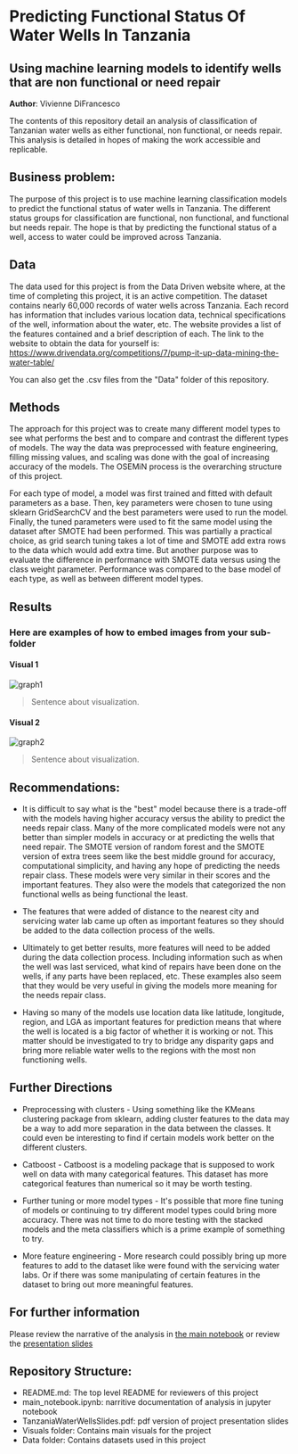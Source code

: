 # Predicting Functional Status Of Water Wells In Tanzania
## Using machine learning models to identify wells that are non functional or need repair

**Author**: Vivienne DiFrancesco

The contents of this repository detail an analysis of classification of Tanzanian water wells as either functional, non functional, or needs repair. This analysis is detailed in hopes of making the work accessible and replicable.

## Business problem:

The purpose of this project is to use machine learning classification models to predict the functional status of water wells in Tanzania. The different status groups for classification are functional, non functional, and functional but needs repair. The hope is that by predicting the functional status of a well, access to water could be improved across Tanzania.

## Data
The data used for this project is from the Data Driven website where, at the time of completing this project, it is an active competition. The dataset contains nearly 60,000 records of water wells across Tanzania. Each record has information that includes various location data, technical specifications of the well, information about the water, etc. The website provides a list of the features contained and a brief description of each. The link to the website to obtain the data for yourself is: https://www.drivendata.org/competitions/7/pump-it-up-data-mining-the-water-table/

You can also get the .csv files from the "Data" folder of this repository.


## Methods
The approach for this project was to create many different model types to see what performs the best and to compare and contrast the different types of models. The way the data was preprocessed with feature engineering, filling missing values, and scaling was done with the goal of increasing accuracy of the models. The OSEMiN process is the overarching structure of this project. 

For each type of model, a model was first trained and fitted with default parameters as a base. Then, key parameters were chosen to tune using sklearn GridSearchCV and the best parameters were used to run the model. Finally, the tuned parameters were used to fit the same model using the dataset after SMOTE had been performed. This was partially a practical choice, as grid search tuning takes a lot of time and SMOTE add extra rows to the data which would add extra time. But another purpose was to evaluate the difference in performance with SMOTE data versus using the class weight parameter. Performance was compared to the base model of each type, as well as between different model types.

## Results

### Here are examples of how to embed images from your sub-folder


#### Visual 1
![graph1](./images/visual1.png)
> Sentence about visualization.

#### Visual 2
![graph2](./images/visual2.png)
> Sentence about visualization.

## Recommendations:

- It is difficult to say what is the "best" model because there is a trade-off with the models having higher accuracy versus the ability to predict the needs repair class. Many of the more complicated models were not any better than simpler models in accuracy or at predicting the wells that need repair. The SMOTE version of random forest and the SMOTE version of extra trees seem like the best middle ground for accuracy, computational simplicity, and having any hope of predicting the needs repair class. These models were very similar in their scores and the important features. They also were the models that categorized the non functional wells as being functional the least.

- The features that were added of distance to the nearest city and servicing water lab came up often as important features so they should be added to the data collection process of the wells.

- Ultimately to get better results, more features will need to be added during the data collection process. Including information such as when the well was last serviced, what kind of repairs have been done on the wells, if any parts have been replaced, etc. These examples also seem that they would be very useful in giving the models more meaning for the needs repair class.

- Having so many of the models use location data like latitude, longitude, region, and LGA as important features for prediction means that where the well is located is a big factor of whether it is working or not. This matter should be investigated to try to bridge any disparity gaps and bring more reliable water wells to the regions with the most non functioning wells.

## Further Directions

- Preprocessing with clusters - Using something like the KMeans clustering package from sklearn, adding cluster features to the data may be a way to add more separation in the data between the classes. It could even be interesting to find if certain models work better on the different clusters.

- Catboost - Catboost is a modeling package that is supposed to work well on data with many categorical features. This dataset has more categorical features than numerical so it may be worth testing.

- Further tuning or more model types - It's possible that more fine tuning of models or continuing to try different model types could bring more accuracy. There was not time to do more testing with the stacked models and the meta classifiers which is a prime example of something to try.

- More feature engineering - More research could possibly bring up more features to add to the dataset like were found with the servicing water labs. Or if there was some manipulating of certain features in the dataset to bring out more meaningful features.


## For further information
Please review the narrative of the analysis in [the main notebook](./main_notebook.ipynb) or review the [presentation slides](./TanzaniaWaterWellsSlides.pdf)

## Repository Structure:

- README.md: The top level README for reviewers of this project
- main_notebook.ipynb: narritive documentation of analysis in jupyter notebook
- TanzaniaWaterWellsSlides.pdf: pdf version of project presentation slides
- Visuals folder: Contains main visuals for the project
- Data folder: Contains datasets used in this project

